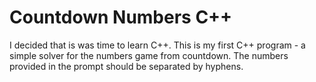 # Countdown Numbers C++

I decided that is was time to learn C++. This is my first C++ program - a simple solver for the numbers game from countdown. The numbers provided in the prompt should be separated by hyphens.
